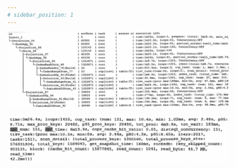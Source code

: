 ```yaml
---
# sidebar_position: 1
---
```


![insert案例](./img/索引回表多1.jpg)


![insert案例](./img/索引回表多2.jpg)




















